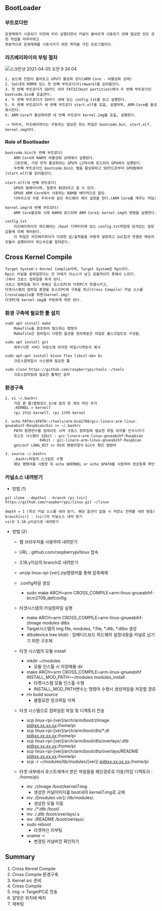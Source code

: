 ## BootLoader

### 부트로더란

```
운영체제가 시동되기 이전에 미리 실행되면서 커널이 올바르게 시동되기 위해 필요한 모든 관련 작업을 마무리하고
최종적으로 운영체제를 시동시키기 위한 목적을 가진 프로그램이다.
```

### 라즈베리파이의 부팅 절차

![스크린샷 2021-04-05 오전 9 34 04](https://user-images.githubusercontent.com/66770613/113525831-1dd42a00-95f2-11eb-8898-64882058910e.png)

```
1. 보드에 전원이 들어오고 GPU가 활성화 된다(ARM Core - 비활성화 상태)
2. SoC내의 ROM에 있는 첫 번째 부트로더(Firmware)를 읽어들인다.
3. 첫 번째 부트로더가 SD카드 내의 FAT32(boot partition)에서 두 번째 부트로더인 bootcode.bin를 호출한다.
4. 두 번째 부트로더가 SD카드 내에 있는 config.txt를 읽고 실행한다.
5. 두 번째 부트로더가 세 번째 부트로더 start.elf를 호출, 실행하며, ARM-Core를 활성화시킨다.
6. ARM-Core가 활성화되면 네 번째 부트로더 kernel.img를 호출, 실행한다.

-> 따라서, 라즈베리파이는 구동하는 필요한 최소 파일은 bootcode.bin, start.elf, kernel.img이다.
```

### Role of Bootloader

```
bootcode.bin(두 번째 부트로더)
    ARM Core와 RAM의 비활성화 상태에서 실행된다.
    그로인해, 가장 먼저 활성화되는 GPU의 L2캐시에 로드되어 GPU에서 실행된다.
    두번째 부트로더인 bootcode.bin는 램을 활성화하고 SD카드로부터 GPU펌웨어(start.elf)를 읽어들인다.

start.elf(세 번째 부트로더)
    GPU의 펌웨어이며, 일종의 BIOS라고 할 수 있다.
    GPU와 ARM Core에서 사용하는 RAM을 배타적으로 할당.
    디바이스의 각종 주파수와 같은 하드웨어 제어 설정을 한다.(ARM Core를 깨우는 작업)

kernel.img(네 번쨰 부트로더)
    ARM Core활성화 시에 RAM에 로드되며 ARM Core는 kernel.img의 명령을 실행한다.

config.txt
    라즈베리파이의 하드웨어는 /boot 디렉터리에 있는 config.txt파일에 담겨있는 설정 값들에 의해 제어된다.
    이 파일은 라즈베리파이가 다양한 입/출력들을 어떻게 설정하고 SoC칩과 연결된 메모리 모듈이 실행되어야 하는속도를 알려준다.
```

## Cross Kernel Compile

```
Target System's Kernel Complie이며, Target System은 Rpi이다.
Rpi는 커널을 컴파일한다는 것 자체가 리소스가 낮고 효율적이지 못해서 느린다.
그래서 크로스 컴파일을 하게 된다.
크로스 컴파일을 하기 위해선 호스트PC와 타켓PC가 연결시키고,
타겟시스템의 컴파일 환경을 호스트PC에 구축을 하고(Cross Compile) 커널 소스를 CrossCompile를 하면(kernel.img)
타겟PC에 kernel.img을 부팅하게 하면 된다.
```

### 환경 구축에 필요한 툴 설치

```
sudo apt install make
    Makefile을 참조하여 빌드하는 명령어
    Makefile은 컴파일시 다양한 옵션을 정리해놓은 파일로 쉘스크립트로 구성됨.

sudo apt install git
    외부(다른 서버) 저장소에 위치한 파일/디렉토리 복사

sudo apt-get install bison flex libssl-dev bc
    크로스컴파일시 시스템에 필요한 툴

sudo clone https://github.com/raspberrypi/tools ~/tools
    크로스컴파일에 필요한 툴체인 설치
```

### 환경구축

```
1. vi ~/.bashrc
    가장 끝 줄(명령모드 G)에 밑의 한 개의 라인 추가
    :KERNEL = kernel7
    rpi 2이상 kernel7, rpi 1이하 kernel

2. echo PATH=\$PATH:~/tools/arm-bcm2708/gcc-linaro-arm-linux-gnueabinf-Raspbian/bin >> ~/.bashrc
    PATH 환경변수를 업데이트 시켜 크로스 컴파일에 필요한 파일 위치를 인식시키기
    호스트 시스템이 32bit : gcc-linaro-arm-linux-gnueabihf-Raspbian
                64bit : gcc-linaro-arm-linux-gnueabihf-Raspbian
    getconf LONG_BIT >> OS의 명령어형식 bit수 확인 명령어

3. source ~/.bashrc
    .bashrc파일의 스크립트 수행
    해당 명령어를 사용한 뒤 echo $KERNEL or echo $PATH를 사용하여 정상등록 확인
```

### 커널소스 내려받기

* 방법 (1)

```
git clone --depth=1 --branch rpi-[vir] https://github.com/raspberrypi/linux.git ~/linux

depth = 1 (최신 커널 소스를 내려 받기, 해당 옵션이 없을 시 저장소 전체를 내려 받음)
branch[vir] : [vir]의 커널소스 내려 받기
vir은 3.18.y이상으로 내려받기
```

* 방법 (2)
    * 웹 브라우저를 사용하여 내려받기
    * URL : github.com/raspberrypi/linux 접속
    * 3.18.y이상의 branch로 내려받기
    * unzip linux-rpi-[ver].zip명령어를 통해 압축해제


    * .config파일 생성
        * sudo make ARCH=arm CROSS_COMPILE=arm-linux-gnueabihf-bcm2709_defconfig
    
    
    * 타겟시스템의 커널컴파일 실행
        * make ARCH=arm CROSS_COMPILE=arm-linux-gnueabihf- zlmage modules dtbs
        * Target시스템의 img file, modules, *.file, *.dtb, *.dtbo 생성
        * dtb(device tree blob) : 임베디드보드 하드웨어 설정내용을 커널로 넘기기 위한 구조체
    

    * 타겟 시스템의 모듈 install
        * mkdir ~/modules
            * 모듈 인스톨 시 저장해둘 dir
        * make ARCH=arm CROSS_COMPILE=arm-linux-gnueabihf INSTALL_MOD_PATH=~/modules modules_install
            * 타켓시스템 모듈 인스톨 수행
            * INSTALL_MOD_PATH변수는 명령어 수행시 생성파일들 저장할 경로
        * rm build source
            * 불필요한 링크파일 삭제


    * 타겟 시스템으로 컴파일된 파일 및 디렉토리 전송
        * scp linux-rpi-[ver]/arch/arm/boot/zlmage pi@xx.xx.xx.xx:/home/pi
        * scp linux-rpi-[ver]/arch/arm/boot/dts/*.dt pi@xx.xx.xx.xx:/home/pi
        * scp linux-rpi-[ver]/arch/arm/boot/dts/overlays/*.dtb* pi@xx.xx.xx.xx:/home/pi
        * scp linux-rpi-[ver]/arch/arm/boot/dts/overlays/README pi@xx.xx.xx.xx:/home/pi
        * scp -r ~/modules/lib/modules/[ver]/ pi@xx.xx.xx.xx:/home/pi

    
    * 타겟 내부에서 호스트에게서 받은 파일들을 해당경로로 이동(작업 디렉토리 : /home/pi)
        * mv ./zlmage /boot/kernel7.img
            * 생성한 커널이미지를 boot내의 kernel7.img로 교체
        * mv ./[modules ver]/ /lib/modules/.
            * 생성한 모듈 이동
        * mv ./*.dtb /boot/.
        * mv ./*.dtb* /boot/overlays/.s
        * mv ./README /boot/oerlays/.
        * sudo reboot
            * 타겟머신 리부팅
        * uname -r
            * 변경된 커널버전 확인하기

## Summary

1. Cross Kernel Compile
2. Cross Compile 환경구축
3. Kernel src 준비
4. Cross Compile
5. img -> TargetPC로 전송
6. 알맞은 위치에 배치
7. 재부팅
